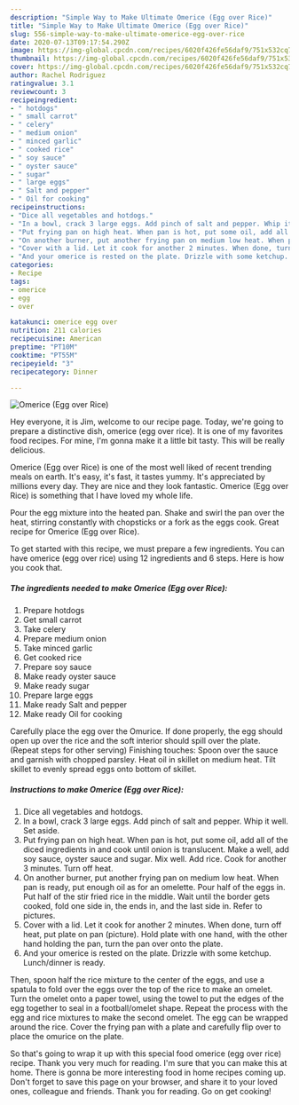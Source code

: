 ```yaml
---
description: "Simple Way to Make Ultimate Omerice (Egg over Rice)"
title: "Simple Way to Make Ultimate Omerice (Egg over Rice)"
slug: 556-simple-way-to-make-ultimate-omerice-egg-over-rice
date: 2020-07-13T09:17:54.290Z
image: https://img-global.cpcdn.com/recipes/6020f426fe56daf9/751x532cq70/omerice-egg-over-rice-recipe-main-photo.jpg
thumbnail: https://img-global.cpcdn.com/recipes/6020f426fe56daf9/751x532cq70/omerice-egg-over-rice-recipe-main-photo.jpg
cover: https://img-global.cpcdn.com/recipes/6020f426fe56daf9/751x532cq70/omerice-egg-over-rice-recipe-main-photo.jpg
author: Rachel Rodriguez
ratingvalue: 3.1
reviewcount: 3
recipeingredient:
- " hotdogs"
- " small carrot"
- " celery"
- " medium onion"
- " minced garlic"
- " cooked rice"
- " soy sauce"
- " oyster sauce"
- " sugar"
- " large eggs"
- " Salt and pepper"
- " Oil for cooking"
recipeinstructions:
- "Dice all vegetables and hotdogs."
- "In a bowl, crack 3 large eggs. Add pinch of salt and pepper. Whip it well. Set aside."
- "Put frying pan on high heat. When pan is hot, put some oil, add all of the diced ingredients in and cook until onion is translucent. Make a well, add soy sauce, oyster sauce and sugar. Mix well. Add rice. Cook for another 3 minutes. Turn off heat."
- "On another burner, put another frying pan on medium low heat. When pan is ready, put enough oil as for an omelette. Pour half of the eggs in. Put half of the stir fried rice in the middle. Wait until the border gets cooked, fold one side in, the ends in, and the last side in. Refer to pictures."
- "Cover with a lid. Let it cook for another 2 minutes. When done, turn off heat, put plate on pan (picture). Hold plate with one hand, with the other hand holding the pan, turn the pan over onto the plate."
- "And your omerice is rested on the plate. Drizzle with some ketchup. Lunch/dinner is ready."
categories:
- Recipe
tags:
- omerice
- egg
- over

katakunci: omerice egg over 
nutrition: 211 calories
recipecuisine: American
preptime: "PT10M"
cooktime: "PT55M"
recipeyield: "3"
recipecategory: Dinner

---
```



![Omerice (Egg over Rice)](https://img-global.cpcdn.com/recipes/6020f426fe56daf9/751x532cq70/omerice-egg-over-rice-recipe-main-photo.jpg)

Hey everyone, it is Jim, welcome to our recipe page. Today, we're going to prepare a distinctive dish, omerice (egg over rice). It is one of my favorites food recipes. For mine, I'm gonna make it a little bit tasty. This will be really delicious.

Omerice (Egg over Rice) is one of the most well liked of recent trending meals on earth. It's easy, it's fast, it tastes yummy. It's appreciated by millions every day. They are nice and they look fantastic. Omerice (Egg over Rice) is something that I have loved my whole life.

Pour the egg mixture into the heated pan. Shake and swirl the pan over the heat, stirring constantly with chopsticks or a fork as the eggs cook. Great recipe for Omerice (Egg over Rice).


To get started with this recipe, we must prepare a few ingredients. You can have omerice (egg over rice) using 12 ingredients and 6 steps. Here is how you cook that.

<!--inarticleads1-->

##### The ingredients needed to make Omerice (Egg over Rice):

1. Prepare  hotdogs
1. Get  small carrot
1. Take  celery
1. Prepare  medium onion
1. Take  minced garlic
1. Get  cooked rice
1. Prepare  soy sauce
1. Make ready  oyster sauce
1. Make ready  sugar
1. Prepare  large eggs
1. Make ready  Salt and pepper
1. Make ready  Oil for cooking


Carefully place the egg over the Omurice. If done properly, the egg should open up over the rice and the soft interior should spill over the plate. (Repeat steps for other serving) Finishing touches: Spoon over the sauce and garnish with chopped parsley. Heat oil in skillet on medium heat. Tilt skillet to evenly spread eggs onto bottom of skillet. 

<!--inarticleads2-->

##### Instructions to make Omerice (Egg over Rice):

1. Dice all vegetables and hotdogs.
1. In a bowl, crack 3 large eggs. Add pinch of salt and pepper. Whip it well. Set aside.
1. Put frying pan on high heat. When pan is hot, put some oil, add all of the diced ingredients in and cook until onion is translucent. Make a well, add soy sauce, oyster sauce and sugar. Mix well. Add rice. Cook for another 3 minutes. Turn off heat.
1. On another burner, put another frying pan on medium low heat. When pan is ready, put enough oil as for an omelette. Pour half of the eggs in. Put half of the stir fried rice in the middle. Wait until the border gets cooked, fold one side in, the ends in, and the last side in. Refer to pictures.
1. Cover with a lid. Let it cook for another 2 minutes. When done, turn off heat, put plate on pan (picture). Hold plate with one hand, with the other hand holding the pan, turn the pan over onto the plate.
1. And your omerice is rested on the plate. Drizzle with some ketchup. Lunch/dinner is ready.


Then, spoon half the rice mixture to the center of the eggs, and use a spatula to fold over the eggs over the top of the rice to make an omelet. Turn the omelet onto a paper towel, using the towel to put the edges of the egg together to seal in a football/omelet shape. Repeat the process with the egg and rice mixtures to make the second omelet. The egg can be wrapped around the rice. Cover the frying pan with a plate and carefully flip over to place the omurice on the plate. 

So that's going to wrap it up with this special food omerice (egg over rice) recipe. Thank you very much for reading. I'm sure that you can make this at home. There is gonna be more interesting food in home recipes coming up. Don't forget to save this page on your browser, and share it to your loved ones, colleague and friends. Thank you for reading. Go on get cooking!
